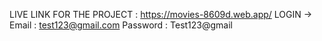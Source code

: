 LIVE LINK FOR THE PROJECT : https://movies-8609d.web.app/
LOGIN ->
Email : test123@gmail.com
Password : Test123@gmail
